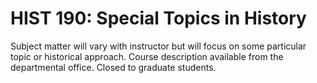 # HIST 190: Special Topics in History

Subject matter will vary with instructor but will focus on some particular topic or historical approach. Course description available from the departmental office. Closed to graduate students.